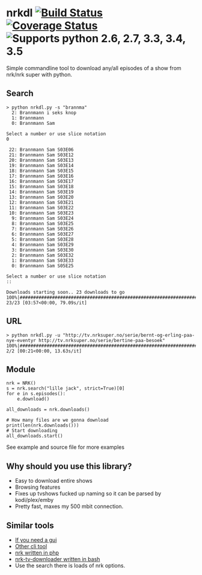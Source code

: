 # nrkdl [![Build Status](https://travis-ci.org/Hellowlol/nrkdl.svg?branch=master)](https://travis-ci.org/Hellowlol/nrkdl)  [![Coverage Status](https://coveralls.io/repos/github/Hellowlol/nrkdl/badge.svg?branch=master)](https://coveralls.io/github/Hellowlol/nrkdl?branch=master) ![Supports python 2.6, 2.7, 3.3, 3.4, 3.5](https://img.shields.io/badge/python-2.6%2C%202.7%2C%203.3%2C%203.4%2C%203.5-brightgreen.svg "Logo Title Text 1")
Simple commandline tool to download any/all episodes of a show from nrk/nrk super with python.

## Search
```
> python nrkdl.py -s "brannma"
  2: Brannmann i seks knop
  1: Brannmann
  0: Brannmann Sam

Select a number or use slice notation
0

 22: Brannmann Sam S03E06
 21: Brannmann Sam S03E12
 20: Brannmann Sam S03E13
 19: Brannmann Sam S03E14
 18: Brannmann Sam S03E15
 17: Brannmann Sam S03E16
 16: Brannmann Sam S03E17
 15: Brannmann Sam S03E18
 14: Brannmann Sam S03E19
 13: Brannmann Sam S03E20
 12: Brannmann Sam S03E21
 11: Brannmann Sam S03E22
 10: Brannmann Sam S03E23
  9: Brannmann Sam S03E24
  8: Brannmann Sam S03E25
  7: Brannmann Sam S03E26
  6: Brannmann Sam S03E27
  5: Brannmann Sam S03E28
  4: Brannmann Sam S03E29
  3: Brannmann Sam S03E30
  2: Brannmann Sam S03E32
  1: Brannmann Sam S03E33
  0: Brannmann Sam S05E25

Select a number or use slice notation
::

Downloads starting soon.. 23 downloads to go
100%|############################################################################| 23/23 [03:57<00:00, 79.09s/it]

```

## URL
```
> python nrkdl.py -u "http://tv.nrksuper.no/serie/bernt-og-erling-paa-nye-eventyr http://tv.nrksuper.no/serie/bertine-paa-besoek"
100%|####################################################################################| 2/2 [00:21<00:00, 13.63s/it]
```

## Module
```
nrk = NRK()
s = nrk.search("lille jack", strict=True)[0]
for e in s.episodes():
    e.download()

all_downloads = nrk.downloads()

# How many files are we gonna download
print(len(nrk.downloads()))
# Start downloading
all_downloads.start()

```
See example and source file for more examples

## Why should you use this library?
- Easy to download entire shows
- Browsing features
- Fixes up tvshows fucked up naming so it can be parsed by kodi/plex/emby
- Pretty fast, maxes my 500 mbit connection.

## Similar tools
- [If you need a gui](https://bitbucket.org/snippsat/wx_nrk "snippsats wx_nrk")
- [Other cli tool](https://github.com/kvolden/nrk_download "nrk_download")
- [nrk written in php](https://github.com/AndKe/nrk)
- [nrk-tv-downloader written in bash](https://github.com/odinuge/nrk-tv-downloader)
- Use the search there is loads of nrk options.
